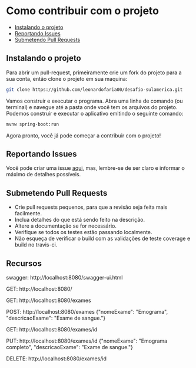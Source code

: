 # Como contribuir com o projeto

- [Instalando o projeto](#instalando-o-projeto)
- [Reportando Issues](#reportando-issues)
- [Submetendo Pull Requests](#submetendo-pull-requests)

## Instalando o projeto

Para abrir um pull-request, primeiramente crie um fork do projeto para a sua conta, então clone o projeto em sua maquina:

```sh
git clone https://github.com/leonardofaria00/desafio-sulamerica.git
```

Vamos construir e executar o programa. Abra uma linha de comando (ou terminal) e navegue até a pasta onde você tem os arquivos do projeto. Podemos construir e executar o aplicativo emitindo o seguinte comando:

```sh
mvnw spring-boot:run
```

Agora pronto, você já pode começar a contribuir com o projeto!

## Reportando Issues

Você pode criar uma issue [aqui](https://github.com/leonardofaria00/desafio-sulamerica/issues), mas, lembre-se de ser claro e informar o máximo de detalhes possíveis.

## Submetendo Pull Requests

- Crie pull requests pequenos, para que a revisão seja feita mais facilmente.
- Inclua detalhes do que está sendo feito na descrição.
- Altere a documentação se for necessário.
- Verifique se todos os testes estão passando localmente.
- Não esqueça de verificar o build com as validações de teste coverage e build no travis-ci.

## Recursos

swagger: http://localhost:8080/swagger-ui.html

GET: http://localhost:8080/

GET: http://localhost:8080/exames

POST: http://localhost:8080/exames {"nomeExame": "Emograma", "descricaoExame": "Exame de sangue."}

GET: http://localhost:8080/exames/id

PUT: http://localhost:8080/exames/id {"nomeExame": "Emograma completo", "descricaoExame": "Exame de sangue."}

DELETE: http://localhost:8080/exames/id
